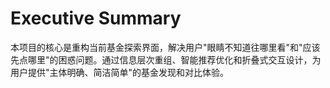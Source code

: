 # Executive Summary

本项目的核心是重构当前基金探索界面，解决用户"眼睛不知道往哪里看"和"应该先点哪里"的困惑问题。通过信息层次重组、智能推荐优化和折叠式交互设计，为用户提供"主体明确、简洁简单"的基金发现和对比体验。
